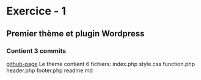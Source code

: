 # Exercice - 1
## Premier thème et plugin Wordpress
### Contient 3 commits

[github-page](https://github.com/alanafbm/31w_exercice1.git)
Le thème contient 6 fichiers:
index.php
style.css
function.php
header.php
footer.php
readme.md

